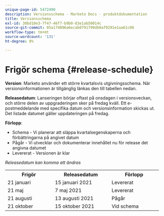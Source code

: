 ```yaml
---
unique-page-id: 5472490
description: Versionsschema - Marketo Docs - produktdokumentation
title: Versionsschema
exl-id: 38bd10e3-7f47-46f7-b9b0-83e1ab50014c
source-git-commit: 05a174096a6ecab0791799db0af9291e1aa61c08
workflow-type: tm+mt
source-wordcount: '131'
ht-degree: 0%

---
```


# Frigör schema {#release-schedule}

**Version**: Marketo använder ett större kvartalsvis utgivningsschema. När versionsinformationen är tillgänglig länkas den till tabellen nedan.

**Releasedatum**: Lanseringen börjar oftast på onsdagen i versionsveckan, och större delen av uppgraderingen sker på fredag kväll. Ett e-postmeddelande med specifika datum och versionsinformation skickas ut. Det listade datumet gäller uppdateringen på fredag.

**Förlopp**:

* Schema - Vi planerar att släppa kvartalsegenskaperna och förbättringarna på angivet datum
* Pågår - Vi utvecklar och dokumenterar innehållet nu för release det angivna datumet
* Levererat - Versionen är klar

_Releasedatum kan komma att ändras_

<table> 
 <colgroup> 
  <col> 
  <col> 
  <col> 
 </colgroup> 
 <tbody> 
  <tr> 
   <th width="250px">Frigör</th> 
   <th width="250px">Releasedatum</th> 
   <th width="250px">Förlopp</th> 
  </tr> 
  <tr> 
   <td colspan="1">21 januari</td> 
   <td colspan="1">15 januari 2021</td> 
   <td colspan="1">Levererat</td> 
  </tr> 
  <tr> 
   <td colspan="1">21 maj</td> 
   <td colspan="1">7 maj 2021</td> 
   <td colspan="1">Levererat</td> 
  </tr> 
  <tr> 
   <td colspan="1">21 augusti</td> 
   <td colspan="1">13 augusti 2021</td> 
   <td colspan="1">Pågår</td> 
  </tr> 
  <tr> 
   <td colspan="1">21 oktober</td> 
   <td colspan="1">15 oktober 2021</td> 
   <td colspan="1">Vid schema</td> 
  </tr> 
 </tbody> 
</table>
